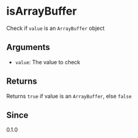 # isArrayBuffer

Check if `value` is an `ArrayBuffer` object

## Arguments

- `value`: The value to check

## Returns

Returns `true` if value is an `ArrayBuffer`, else `false`

## Since

0.1.0
